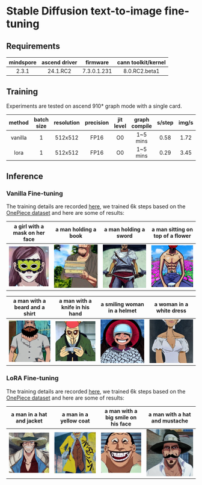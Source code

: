 # Stable Diffusion text-to-image fine-tuning

## Requirements

| mindspore  | ascend driver  |  firmware   |cann toolkit/kernel |
|:----------:|:--------------:|:-----------:|:------------------:|
|   2.3.1    |    24.1.RC2    | 7.3.0.1.231 |   8.0.RC2.beta1    |

## Training

Experiments are tested on ascend 910* graph mode with a single card.

|  method | batch size | resolution | precision | jit level | graph compile | s/step | img/s |
|:-------:|:----------:|:----------:|:---------:|:---------:|:-------------:|:------:|:-----:|
| vanilla |     1      |  512x512   |   FP16    |    O0     |   1~5 mins    |  0.58  | 1.72  |
|  lora   |     1      |  512x512   |   FP16    |    O0     |   1~5 mins    |  0.29  | 3.45  |

## Inference

### Vanilla Fine-tuning

The training details are recorded [here](https://github.com/mindspore-lab/mindone/blob/master/examples/diffusers/text_to_image/README.md#hardware), we trained 6k steps based on the [OnePiece dataset](https://huggingface.co/datasets/YaYaB/onepiece-blip-captions) and here are some of results:

|                                                                      a girl with a mask on her face                                                                      |                                                                 a man holding a book                                                                  |                                                                 a man holding a sword                                                                  |                                                                 a man sitting on top of a flower                                                                  |
|:------------------------------------------------------------------------------------------------------------------------------------------------------------------------:|:-----------------------------------------------------------------------------------------------------------------------------------------------------:|:------------------------------------------------------------------------------------------------------------------------------------------------------:|:-----------------------------------------------------------------------------------------------------------------------------------------------------------------:|
| <img src="https://github.com/liuchuting/mindone/blob/image/examples/diffusers/text_to_image/images/sd_base_infer/a_girl_with_a_mask_on_her_face.png?raw=true" width=224> | <img src="https://github.com/liuchuting/mindone/blob/image/examples/diffusers/text_to_image/images/sd_base_infer/a_man_holding_a_book.png" width=224> | <img src="https://github.com/liuchuting/mindone/blob/image/examples/diffusers/text_to_image/images/sd_base_infer/a_man_holding_a_sword.png" width=224> | <img src="https://github.com/liuchuting/mindone/blob/image/examples/diffusers/text_to_image/images/sd_base_infer/a_man_sitting_on_top_of_a_flower.png" width=224> |

|                                                                 a man with a beard and a shirt                                                                  |                                                                 a man with a knife in his hand                                                                  |                                                                 a smiling woman in a helmet                                                                  |                                                                 a woman in a white dress                                                                  |
|:---------------------------------------------------------------------------------------------------------------------------------------------------------------:|:---------------------------------------------------------------------------------------------------------------------------------------------------------------:|:------------------------------------------------------------------------------------------------------------------------------------------------------------:|:---------------------------------------------------------------------------------------------------------------------------------------------------------:|
| <img src="https://github.com/liuchuting/mindone/blob/image/examples/diffusers/text_to_image/images/sd_base_infer/a_man_with_a_beard_and_a_shirt.png" width=224> | <img src="https://github.com/liuchuting/mindone/blob/image/examples/diffusers/text_to_image/images/sd_base_infer/a_man_with_a_knife_in_his_hand.png" width=224> | <img src="https://github.com/liuchuting/mindone/blob/image/examples/diffusers/text_to_image/images/sd_base_infer/a_smiling_woman_in_a_helmet.png" width=224> | <img src="https://github.com/liuchuting/mindone/blob/image/examples/diffusers/text_to_image/images/sd_base_infer/a_woman_in_a_white_dress.png" width=224> |

### LoRA Fine-tuning

The training details are recorded [here](https://github.com/mindspore-lab/mindone/blob/master/examples/diffusers/text_to_image/README.md#training), we trained 6k steps based on the [OnePiece dataset](https://huggingface.co/datasets/YaYaB/onepiece-blip-captions) and here are some of results:

|                                                                      a man in a hat and jacket                                                                      |                                                                 a man in a yellow coat                                                                  |                                                                 a man with a big smile on his face                                                                  |                                                                 a man with a hat and mustache                                                                  |
|:-------------------------------------------------------------------------------------------------------------------------------------------------------------------:|:-------------------------------------------------------------------------------------------------------------------------------------------------------:|:-------------------------------------------------------------------------------------------------------------------------------------------------------------------:|:--------------------------------------------------------------------------------------------------------------------------------------------------------------:|
| <img src="https://github.com/liuchuting/mindone/blob/image/examples/diffusers/text_to_image/images/sd_lora_infer/a_man_in_a_hat_and_jacket.png?raw=true" width=224> | <img src="https://github.com/liuchuting/mindone/blob/image/examples/diffusers/text_to_image/images/sd_lora_infer/a_man_in_a_yellow_coat.png" width=224> | <img src="https://github.com/liuchuting/mindone/blob/image/examples/diffusers/text_to_image/images/sd_lora_infer/a_man_with_a_big_smile_on_his_face.png" width=224> | <img src="https://github.com/liuchuting/mindone/blob/image/examples/diffusers/text_to_image/images/sd_lora_infer/a_man_with_a_hat_and_mustache.png" width=224> |
